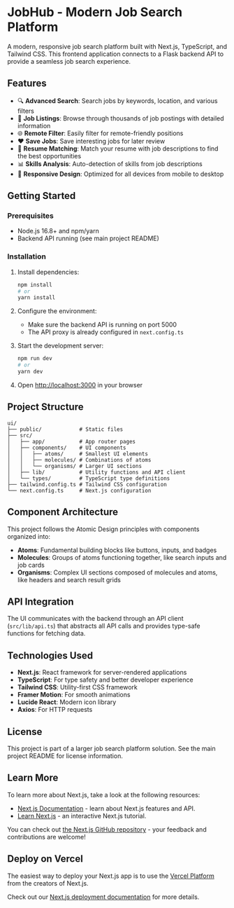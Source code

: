 # JobHub - Modern Job Search Platform

A modern, responsive job search platform built with Next.js, TypeScript, and Tailwind CSS. This frontend application connects to a Flask backend API to provide a seamless job search experience.

## Features

- 🔍 **Advanced Search**: Search jobs by keywords, location, and various filters
- 💼 **Job Listings**: Browse through thousands of job postings with detailed information
- 🌐 **Remote Filter**: Easily filter for remote-friendly positions
- ❤️ **Save Jobs**: Save interesting jobs for later review
- 📝 **Resume Matching**: Match your resume with job descriptions to find the best opportunities
- 📊 **Skills Analysis**: Auto-detection of skills from job descriptions
- 📱 **Responsive Design**: Optimized for all devices from mobile to desktop

## Getting Started

### Prerequisites

- Node.js 16.8+ and npm/yarn
- Backend API running (see main project README)

### Installation

1. Install dependencies:
   ```bash
   npm install
   # or
   yarn install
   ```

2. Configure the environment:
   - Make sure the backend API is running on port 5000
   - The API proxy is already configured in `next.config.ts`

3. Start the development server:
   ```bash
   npm run dev
   # or
   yarn dev
   ```

4. Open [http://localhost:3000](http://localhost:3000) in your browser

## Project Structure

```
ui/
├── public/            # Static files
├── src/
│   ├── app/           # App router pages
│   ├── components/    # UI components
│   │   ├── atoms/     # Smallest UI elements
│   │   ├── molecules/ # Combinations of atoms
│   │   └── organisms/ # Larger UI sections
│   ├── lib/           # Utility functions and API client
│   └── types/         # TypeScript type definitions
├── tailwind.config.ts # Tailwind CSS configuration
└── next.config.ts     # Next.js configuration
```

## Component Architecture

This project follows the Atomic Design principles with components organized into:

- **Atoms**: Fundamental building blocks like buttons, inputs, and badges
- **Molecules**: Groups of atoms functioning together, like search inputs and job cards
- **Organisms**: Complex UI sections composed of molecules and atoms, like headers and search result grids

## API Integration

The UI communicates with the backend through an API client (`src/lib/api.ts`) that abstracts all API calls and provides type-safe functions for fetching data.

## Technologies Used

- **Next.js**: React framework for server-rendered applications
- **TypeScript**: For type safety and better developer experience
- **Tailwind CSS**: Utility-first CSS framework
- **Framer Motion**: For smooth animations
- **Lucide React**: Modern icon library
- **Axios**: For HTTP requests

## License

This project is part of a larger job search platform solution. See the main project README for license information.

## Learn More

To learn more about Next.js, take a look at the following resources:

- [Next.js Documentation](https://nextjs.org/docs) - learn about Next.js features and API.
- [Learn Next.js](https://nextjs.org/learn) - an interactive Next.js tutorial.

You can check out [the Next.js GitHub repository](https://github.com/vercel/next.js) - your feedback and contributions are welcome!

## Deploy on Vercel

The easiest way to deploy your Next.js app is to use the [Vercel Platform](https://vercel.com/new?utm_medium=default-template&filter=next.js&utm_source=create-next-app&utm_campaign=create-next-app-readme) from the creators of Next.js.

Check out our [Next.js deployment documentation](https://nextjs.org/docs/app/building-your-application/deploying) for more details.
